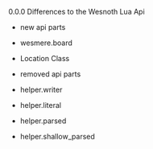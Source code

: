 
0.0.0 Differences to the Wesnoth Lua Api

* new api parts
 * wesmere.board
 * Location Class

* removed api parts
 * helper.writer
 * helper.literal
 * helper.parsed
 * helper.shallow_parsed
